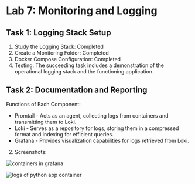 # Lab 7: Monitoring and Logging

## Task 1: Logging Stack Setup
1. Study the Logging Stack: Completed
2. Create a Monitoring Folder: Completed
3. Docker Compose Configuration: Completed
4. Testing: The succeeding task includes a demonstration of the operational logging stack and the functioning application.


## Task 2: Documentation and Reporting

Functions of Each Component:
- Promtail - Acts as an agent, collecting logs from containers and transmitting them to Loki.
- Loki - Serves as a repository for logs, storing them in a compressed format and indexing for efficient queries.
- Grafana - Provides visualization capabilities for logs retrieved from Loki.

2. Screenshots:

![containers in grafana](https://i.imgur.com/E55ZkKL.png)

![logs of python app container](https://i.imgur.com/4Xl2ICq.png)

